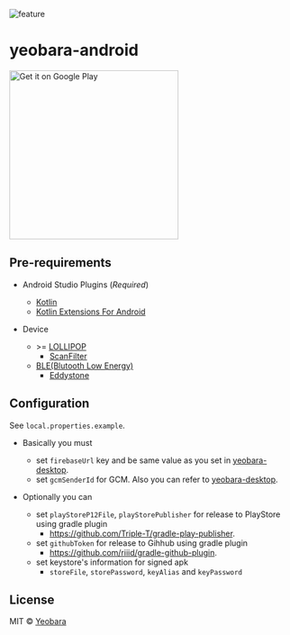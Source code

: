![feature]

# yeobara-android

<a href="https://play.google.com/store/apps/details?id=io.github.yeobara.android&utm_source=global_co&utm_medium=prtnr&utm_content=Mar2515&utm_campaign=PartBadge&pcampaignid=MKT-AC-global-none-all-co-pr-py-PartBadges-Oct1515-1"><img alt="Get it on Google Play" src="https://play.google.com/intl/en_us/badges/images/apps/en-play-badge.png" width="300px"/></a>


## Pre-requirements

- Android Studio Plugins (_Required_)
  - [Kotlin]
  - [Kotlin Extensions For Android][KotlinExtForAndroid]

- Device
  - &gt;= [LOLLIPOP]
    - [ScanFilter]
  - [BLE(Blutooth Low Energy)][ble]
    - [Eddystone]


## Configuration

See `local.properties.example`.

- Basically you must
    - set `firebaseUrl` key and be same value as you set in [yeobara-desktop].
    - set `gcmSenderId` for GCM. Also you can refer to [yeobara-desktop].

- Optionally you can
    - set `playStoreP12File`, `playStorePublisher` for release to PlayStore using gradle plugin
        - https://github.com/Triple-T/gradle-play-publisher.
    - set `githubToken` for release to Gihhub using gradle plugin
        - https://github.com/riiid/gradle-github-plugin.
    - set keystore's information for signed apk
        - `storeFile`, `storePassword`, `keyAlias` and `keyPassword`


## License

MIT © [Yeobara](https://github.com/yeobara)








[feature]: https://cloud.githubusercontent.com/assets/1744446/11339520/375ea73e-923d-11e5-97d6-e34bb21ffbc8.png
[ble]: http://developer.android.com/guide/topics/connectivity/bluetooth-le.html
[ScanFilter]: http://developer.android.com/reference/android/bluetooth/le/ScanFilter.html
[Eddystone]: https://github.com/google/eddystone
[LOLLIPOP]: http://developer.android.com/intl/ko/reference/android/os/Build.VERSION_CODES.html#LOLLIPOP
[Kotlin]: https://plugins.jetbrains.com/plugin/6954?pr=androidstudio
[KotlinExtForAndroid]: https://plugins.jetbrains.com/plugin/7717?pr=androidstudio
[yeobara-desktop]: https://github.com/yeobara/yeobara-desktop#configuration

